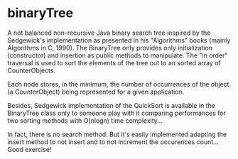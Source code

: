 # binaryTree
A not balanced non-recursive Java binary search tree inspired by the Sedgewick's implementation as presented in his "Algorithms" books (mainly Algorithms in C, 1990).
The BinaryTree only provides only  initialization (constructor) and insertion as public methods to manipulate. The "in order" traversal is used to sort the elements of the tree out to an sorted array of CounterObjects.

Each node stores, in the minimum, the number of occurrences of the object (a CounterObject) being represented for a given application.

Besides, Sedgewick implementation of the QuickSort is available in the BinaryTree class only to someone play with it comparing performances for two sorting methods with O(nlogn) time complexity...

In fact, there is no search method. But it's easily implemented adapting the insert method to not insert and to not increment the occurences count... Good exercise!
